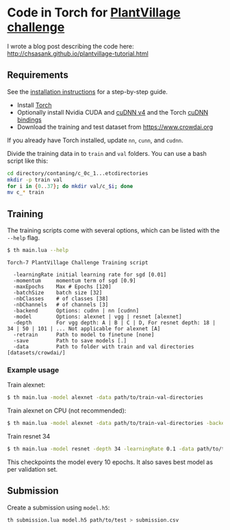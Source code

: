 # Code in Torch for [PlantVillage challenge](https://www.crowdai.org/challenges/1)

I wrote a blog post describing the code here: http://chsasank.github.io/plantvillage-tutorial.html


## Requirements
See the [installation instructions](INSTALL.md) for a step-by-step guide.
- Install [Torch](http://torch.ch/docs/getting-started.html)
- Optionally install Nvidia CUDA and [cuDNN v4](https://developer.nvidia.com/cudnn) and the Torch [cuDNN bindings](https://github.com/soumith/cudnn.torch/tree/R4)
- Download the training and test dataset from https://www.crowdai.org

If you already have Torch installed, update `nn`, `cunn`, and `cudnn`.

Divide the training data in to `train` and `val` folders. You can use a bash script like this:
```bash
cd directory/contaning/c_0c_1...etcdirectories
mkdir -p train val
for i in {0..37}; do mkdir val/c_$i; done
mv c_* train
```

## Training
The training scripts come with several options, which can be listed with the `--help` flag.
```bash
$ th main.lua --help
```

```
Torch-7 PlantVillage Challenge Training script

  -learningRate initial learning rate for sgd [0.01]
  -momentum     momentum term of sgd [0.9]
  -maxEpochs    Max # Epochs [120]
  -batchSize    batch size [32]
  -nbClasses    # of classes [38]
  -nbChannels   # of channels [3]
  -backend      Options: cudnn | nn [cudnn]
  -model        Options: alexnet | vgg | resnet [alexnet]
  -depth        For vgg depth: A | B | C | D, For resnet depth: 18 | 34 | 50 | 101 | ... Not applicable for alexnet [A]
  -retrain      Path to model to finetune [none]
  -save         Path to save models [.]
  -data         Path to folder with train and val directories [datasets/crowdai/]

```

### Example usage
Train alexnet:
```bash
$ th main.lua -model alexnet -data path/to/train-val-directories
```

Train alexnet on CPU (not recommended):
```bash
$ th main.lua -model alexnet -data path/to/train-val-directories -backend nn
```

Train resnet 34
```bash
$ th main.lua -model resnet -depth 34 -learningRate 0.1 -data path/to/train-val-directories
```

This checkpoints the model every 10 epochs. It also saves best model as per validation set.

## Submission
Create a submission using `model.h5`:
```bash
th submission.lua model.h5 path/to/test > submission.csv
```
